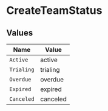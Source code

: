 # CreateTeamStatus


## Values

| Name       | Value      |
| ---------- | ---------- |
| `Active`   | active     |
| `Trialing` | trialing   |
| `Overdue`  | overdue    |
| `Expired`  | expired    |
| `Canceled` | canceled   |